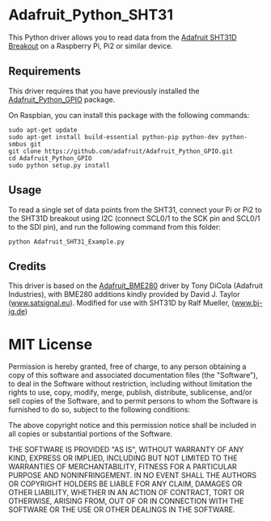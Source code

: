 # Adafruit_Python_SHT31

This Python driver allows you to read data from the [Adafruit SHT31D Breakout](https://www.adafruit.com/products/2652) on a Raspberry Pi, Pi2 or similar device.

## Requirements

This driver requires that you have previously installed the
[Adafruit_Python_GPIO](https://github.com/adafruit/Adafruit_Python_GPIO) package.

On Raspbian, you can install this package with the following commands:

```
sudo apt-get update
sudo apt-get install build-essential python-pip python-dev python-smbus git
git clone https://github.com/adafruit/Adafruit_Python_GPIO.git
cd Adafruit_Python_GPIO
sudo python setup.py install
```

## Usage

To read a single set of data points from the SHT31, connect your Pi or Pi2
to the SHT31D breakout using I2C (connect SCL0/1 to the SCK pin and SCL0/1
to the SDI pin), and run the following command from this folder:

```
python Adafruit_SHT31_Example.py
```

## Credits

This driver is based on the [Adafruit_BME280](https://github.com/adafruit/Adafruit_Python_BME280)
driver by Tony DiCola (Adafruit Industries), with BME280 additions kindly provided by
David J. Taylor (www.satsignal.eu).
Modified for use with SHT31D by Ralf Mueller, (www.bj-ig.de)

# MIT License

Permission is hereby granted, free of charge, to any person obtaining a copy
of this software and associated documentation files (the "Software"), to deal
in the Software without restriction, including without limitation the rights
to use, copy, modify, merge, publish, distribute, sublicense, and/or sell
copies of the Software, and to permit persons to whom the Software is
furnished to do so, subject to the following conditions:

The above copyright notice and this permission notice shall be included in
all copies or substantial portions of the Software.

THE SOFTWARE IS PROVIDED "AS IS", WITHOUT WARRANTY OF ANY KIND, EXPRESS OR
IMPLIED, INCLUDING BUT NOT LIMITED TO THE WARRANTIES OF MERCHANTABILITY,
FITNESS FOR A PARTICULAR PURPOSE AND NONINFRINGEMENT. IN NO EVENT SHALL THE
AUTHORS OR COPYRIGHT HOLDERS BE LIABLE FOR ANY CLAIM, DAMAGES OR OTHER
LIABILITY, WHETHER IN AN ACTION OF CONTRACT, TORT OR OTHERWISE, ARISING FROM,
OUT OF OR IN CONNECTION WITH THE SOFTWARE OR THE USE OR OTHER DEALINGS IN
THE SOFTWARE.
